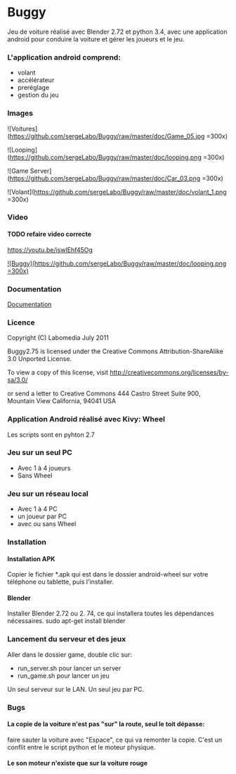 # Buggy

Jeu de voiture réalisé avec Blender 2.72 et python 3.4,
avec une application android pour conduire la voiture et gérer les joueurs et le jeu.


### L'application android comprend:

- volant
- accélérateur
- preréglage
- gestion du jeu

### Images


![Voitures](https://github.com/sergeLabo/Buggy/raw/master/doc/Game_05.jpg =300x)


![Looping](https://github.com/sergeLabo/Buggy/raw/master/doc/looping.png =300x)

![Game Server](https://github.com/sergeLabo/Buggy/raw/master/doc/Car_03.png =300x)

![Volant](https://github.com/sergeLabo/Buggy/raw/master/doc/volant_1.png =300x)

### Video

#### TODO refaire video correcte

https://youtu.be/iswIEhf45Og

[![Buggy](https://github.com/sergeLabo/Buggy/raw/master/doc/looping.png =300x)](https://youtu.be/iswIEhf45Og)

### Documentation

[Documentation](https://github.com/sergeLabo/Buggy/wiki)

### Licence

Copyright (C) Labomedia July 2011

Buggy2.75 is licensed under the
    Creative Commons Attribution-ShareAlike 3.0 Unported License.

To view a copy of this license, visit
    http://creativecommons.org/licenses/by-sa/3.0/

or send a letter to
    Creative Commons
    444 Castro Street
    Suite 900, Mountain View
    California, 94041
    USA

### Application Android réalisé avec Kivy: Wheel

Les scripts sont en pyhton 2.7

###  Jeu sur un seul PC

- Avec 1 à 4 joueurs
- Sans Wheel

### Jeu sur un réseau local

- Avec 1 à 4 PC
- un joueur par PC
- avec ou sans Wheel

### Installation

#### Installation APK

Copier le fichier *.apk qui est dans le dossier android-wheel
sur votre téléphone ou tablette, puis l'installer.

#### Blender

Installer Blender 2.72 ou 2. 74, ce qui installera toutes les dépendances nécessaires.
 sudo apt-get install blender

### Lancement du serveur et des jeux

Aller dans le dossier game, double clic sur:
- run_server.sh pour lancer un server
- run_game.sh pour lancer un jeu

Un seul serveur sur le LAN. Un seul jeu par PC.

### Bugs

#### La copie de la voiture n'est pas "sur" la route, seul le toit dépasse:
faire sauter la voiture avec "Espace", ce qui va remonter la copie.
C'est un conflit entre le script python et le moteur physique.

#### Le son moteur n'existe que sur la voiture rouge

